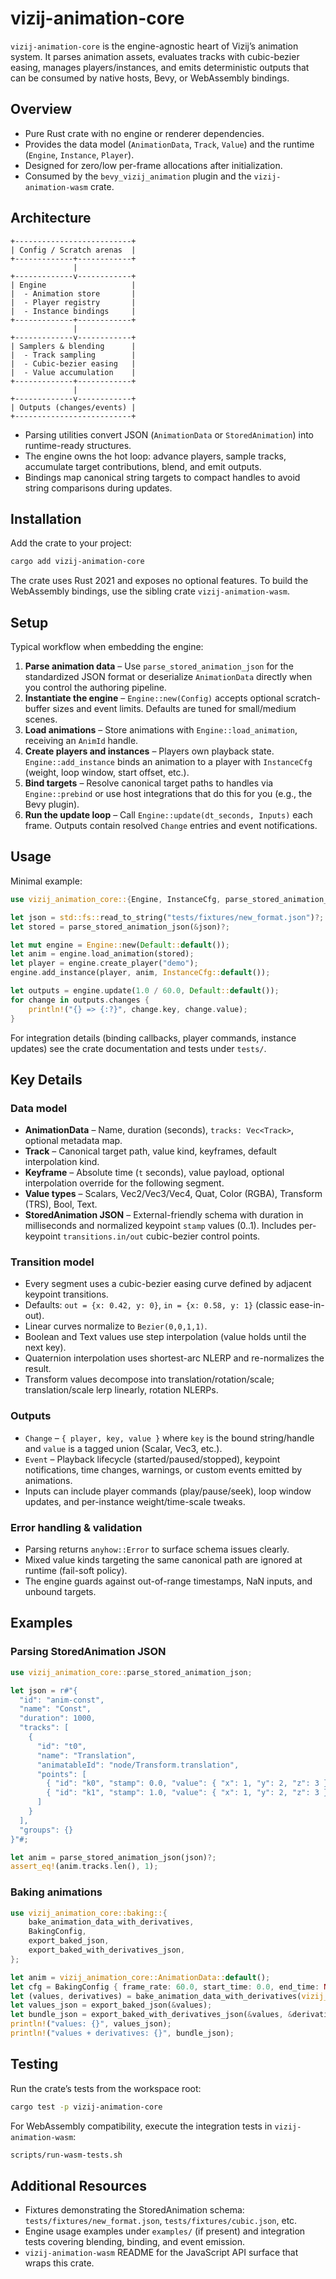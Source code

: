 # vizij-animation-core

`vizij-animation-core` is the engine-agnostic heart of Vizij’s animation system. It parses animation assets, evaluates tracks
with cubic-bezier easing, manages players/instances, and emits deterministic outputs that can be consumed by native hosts, Bevy,
or WebAssembly bindings.

## Overview

* Pure Rust crate with no engine or renderer dependencies.
* Provides the data model (`AnimationData`, `Track`, `Value`) and the runtime (`Engine`, `Instance`, `Player`).
* Designed for zero/low per-frame allocations after initialization.
* Consumed by the `bevy_vizij_animation` plugin and the `vizij-animation-wasm` crate.

## Architecture

```
+--------------------------+
| Config / Scratch arenas  |
+-------------+------------+
              |
+-------------v------------+
| Engine                   |
|  - Animation store       |
|  - Player registry       |
|  - Instance bindings     |
+-------------+------------+
              |
+-------------v------------+
| Samplers & blending      |
|  - Track sampling        |
|  - Cubic-bezier easing   |
|  - Value accumulation    |
+-------------+------------+
              |
+-------------v------------+
| Outputs (changes/events) |
+--------------------------+
```

* Parsing utilities convert JSON (`AnimationData` or `StoredAnimation`) into runtime-ready structures.
* The engine owns the hot loop: advance players, sample tracks, accumulate target contributions, blend, and emit outputs.
* Bindings map canonical string targets to compact handles to avoid string comparisons during updates.

## Installation

Add the crate to your project:

```bash
cargo add vizij-animation-core
```

The crate uses Rust 2021 and exposes no optional features. To build the WebAssembly bindings, use the sibling crate
`vizij-animation-wasm`.

## Setup

Typical workflow when embedding the engine:

1. **Parse animation data** – Use `parse_stored_animation_json` for the standardized JSON format or deserialize `AnimationData`
   directly when you control the authoring pipeline.
2. **Instantiate the engine** – `Engine::new(Config)` accepts optional scratch-buffer sizes and event limits. Defaults are tuned
   for small/medium scenes.
3. **Load animations** – Store animations with `Engine::load_animation`, receiving an `AnimId` handle.
4. **Create players and instances** – Players own playback state. `Engine::add_instance` binds an animation to a player with
   `InstanceCfg` (weight, loop window, start offset, etc.).
5. **Bind targets** – Resolve canonical target paths to handles via `Engine::prebind` or use host integrations that do this for
   you (e.g., the Bevy plugin).
6. **Run the update loop** – Call `Engine::update(dt_seconds, Inputs)` each frame. Outputs contain resolved `Change` entries and
   event notifications.

## Usage

Minimal example:

```rust
use vizij_animation_core::{Engine, InstanceCfg, parse_stored_animation_json};

let json = std::fs::read_to_string("tests/fixtures/new_format.json")?;
let stored = parse_stored_animation_json(&json)?;

let mut engine = Engine::new(Default::default());
let anim = engine.load_animation(stored);
let player = engine.create_player("demo");
engine.add_instance(player, anim, InstanceCfg::default());

let outputs = engine.update(1.0 / 60.0, Default::default());
for change in outputs.changes {
    println!("{} => {:?}", change.key, change.value);
}
```

For integration details (binding callbacks, player commands, instance updates) see the crate documentation and tests under
`tests/`.

## Key Details

### Data model

* **AnimationData** – Name, duration (seconds), `tracks: Vec<Track>`, optional metadata map.
* **Track** – Canonical target path, value kind, keyframes, default interpolation kind.
* **Keyframe** – Absolute time (`t` seconds), value payload, optional interpolation override for the following segment.
* **Value types** – Scalars, Vec2/Vec3/Vec4, Quat, Color (RGBA), Transform (TRS), Bool, Text.
* **StoredAnimation JSON** – External-friendly schema with duration in milliseconds and normalized keypoint `stamp` values (0..1).
  Includes per-keypoint `transitions.in/out` cubic-bezier control points.

### Transition model

* Every segment uses a cubic-bezier easing curve defined by adjacent keypoint transitions.
* Defaults: `out = {x: 0.42, y: 0}`, `in = {x: 0.58, y: 1}` (classic ease-in-out).
* Linear curves normalize to `Bezier(0,0,1,1)`.
* Boolean and Text values use step interpolation (value holds until the next key).
* Quaternion interpolation uses shortest-arc NLERP and re-normalizes the result.
* Transform values decompose into translation/rotation/scale; translation/scale lerp linearly, rotation NLERPs.

### Outputs

* `Change` – `{ player, key, value }` where `key` is the bound string/handle and `value` is a tagged union (Scalar, Vec3, etc.).
* `Event` – Playback lifecycle (started/paused/stopped), keypoint notifications, time changes, warnings, or custom events emitted
  by animations.
* Inputs can include player commands (play/pause/seek), loop window updates, and per-instance weight/time-scale tweaks.

### Error handling & validation

* Parsing returns `anyhow::Error` to surface schema issues clearly.
* Mixed value kinds targeting the same canonical path are ignored at runtime (fail-soft policy).
* The engine guards against out-of-range timestamps, NaN inputs, and unbound targets.

## Examples

### Parsing StoredAnimation JSON

```rust
use vizij_animation_core::parse_stored_animation_json;

let json = r#"{
  "id": "anim-const",
  "name": "Const",
  "duration": 1000,
  "tracks": [
    {
      "id": "t0",
      "name": "Translation",
      "animatableId": "node/Transform.translation",
      "points": [
        { "id": "k0", "stamp": 0.0, "value": { "x": 1, "y": 2, "z": 3 } },
        { "id": "k1", "stamp": 1.0, "value": { "x": 1, "y": 2, "z": 3 } }
      ]
    }
  ],
  "groups": {}
}"#;

let anim = parse_stored_animation_json(json)?;
assert_eq!(anim.tracks.len(), 1);
```

### Baking animations

```rust
use vizij_animation_core::baking::{
    bake_animation_data_with_derivatives,
    BakingConfig,
    export_baked_json,
    export_baked_with_derivatives_json,
};

let anim = vizij_animation_core::AnimationData::default();
let cfg = BakingConfig { frame_rate: 60.0, start_time: 0.0, end_time: None };
let (values, derivatives) = bake_animation_data_with_derivatives(vizij_animation_core::AnimId(0), &anim, &cfg);
let values_json = export_baked_json(&values);
let bundle_json = export_baked_with_derivatives_json(&values, &derivatives);
println!("values: {}", values_json);
println!("values + derivatives: {}", bundle_json);
```

## Testing

Run the crate’s tests from the workspace root:

```bash
cargo test -p vizij-animation-core
```

For WebAssembly compatibility, execute the integration tests in `vizij-animation-wasm`:

```bash
scripts/run-wasm-tests.sh
```

## Additional Resources

* Fixtures demonstrating the StoredAnimation schema: `tests/fixtures/new_format.json`, `tests/fixtures/cubic.json`, etc.
* Engine usage examples under `examples/` (if present) and integration tests covering blending, binding, and event emission.
* `vizij-animation-wasm` README for the JavaScript API surface that wraps this crate.
